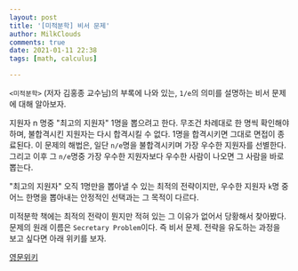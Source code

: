```yaml
---
layout: post
title: '[미적분학] 비서 문제'
author: MilkClouds
comments: true
date: 2021-01-11 22:38
tags: [math, calculus]

---
```


`<미적분학>` (저자 김홍종 교수님)의 부록에 나와 있는, `1/e`의 의미를 설명하는 비서 문제에 대해 알아보자.  


지원자 n 명중 "최고의 지원자" 1명을 뽑으려고 한다. 무조건 차례대로 한 명씩 확인해야 하며, 불합격시킨 지원자는 다시 합격시킬 수 없다. 1명을 합격시키면 그대로 면접이 종료된다. 이 문제의 해법은, 일단 `n/e`명을 불합격시키며 가장 우수한 지원자를 선별한다. 그리고 이후 그 `n/e`명중 가장 우수한 지원자보다 우수한 사람이 나오면 그 사람을 바로 뽑는다.  

"최고의 지원자" 오직 1명만을 뽑아낼 수 있는 최적의 전략이지만, 우수한 지원자 `k`명 중 어느 한명을 뽑아내는 안정적인 선택과는 그 목적이 다르다.  

미적분학 책에는 최적의 전략이 뭔지만 적혀 있는 그 이유가 없어서 당황해서 찾아봤다. 문제의 원래 이름은 `Secretary Problem`이다. 즉 비서 문제. 전략을 유도하는 과정을 보고 싶다면 아래 위키를 보자.  

[영문위키](https://en.wikipedia.org/wiki/Secretary_problem)